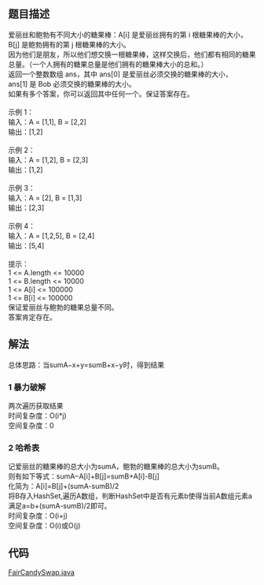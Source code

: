 ## 题目描述
爱丽丝和鲍勃有不同大小的糖果棒：A[i] 是爱丽丝拥有的第 i 根糖果棒的大小，B[j] 是鲍勃拥有的第 j 根糖果棒的大小。
<br>因为他们是朋友，所以他们想交换一根糖果棒，这样交换后，他们都有相同的糖果总量。（一个人拥有的糖果总量是他们拥有的糖果棒大小的总和。）
<br>返回一个整数数组 ans，其中 ans[0] 是爱丽丝必须交换的糖果棒的大小，ans[1] 是 Bob 必须交换的糖果棒的大小。
<br>如果有多个答案，你可以返回其中任何一个。保证答案存在。
<br><br>示例 1：
<br>输入：A = [1,1], B = [2,2]
<br>输出：[1,2]
<br><br>示例 2：
<br>输入：A = [1,2], B = [2,3]
<br>输出：[1,2]
<br><br>示例 3：
<br>输入：A = [2], B = [1,3]
<br>输出：[2,3]
<br><br>示例 4：
<br>输入：A = [1,2,5], B = [2,4]
<br>输出：[5,4]
<br><br>提示：
<br>1 <= A.length <= 10000
<br>1 <= B.length <= 10000
<br>1 <= A[i] <= 100000
<br>1 <= B[i] <= 100000
<br>保证爱丽丝与鲍勃的糖果总量不同。
<br>答案肯定存在。
## 解法
总体思路：当sumA−x+y=sumB+x−y时，得到结果
### 1 暴力破解
两次遍历获取结果<br>
时间复杂度：O(i*j)<br>
空间复杂度：0
### 2 哈希表
记爱丽丝的糖果棒的总大小为sumA，鲍勃的糖果棒的总大小为sumB。<br>
则有如下等式：sumA−A[i]+B[j]=sumB+A[i]-B[j]<br>
化简为：A[i]=B[j]+(sumA-sumB)/2<br>
将B存入HashSet,遍历A数组，判断HashSet中是否有元素b使得当前A数组元素a满足a=b+(sumA-sumB)/2即可。
<br>时间复杂度：O(i+j)
<br>空间复杂度：O(i)或O(j)
## 代码
[FairCandySwap.java](https://github.com/Marshal7cc/leetcode-java/blob/master/src/hashtable/FairCandySwap.java)

